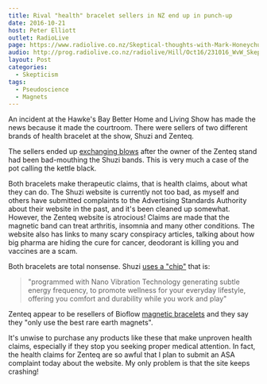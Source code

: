 ```yaml
---
title: Rival "health" bracelet sellers in NZ end up in punch-up
date: 2016-10-21
host: Peter Elliott
outlet: RadioLive
page: https://www.radiolive.co.nz/Skeptical-thoughts-with-Mark-Honeychurch/tabid/506/articleID/130488/Default.aspx
audio: http://prog.radiolive.co.nz/radiolive/Hill/Oct16/231016_WvW_Skeptical.mp3
layout: Post
categories:
  - Skepticism
tags:
  - Pseudoscience
  - Magnets
---
```


An incident at the Hawke's Bay Better Home and Living Show has made the news because it made the courtroom. There were sellers of two different brands of health bracelet at the show, Shuzi and Zenteq.

<!-- more -->

The sellers ended up [exchanging blows](http://www.stuff.co.nz/national/health/85411808/stallholder-selling-health-bracelets-assaults-rival-at-home-show) after the owner of the Zenteq stand had been bad-mouthing the Shuzi bands. This is very much a case of the pot calling the kettle black.

Both bracelets make therapeutic claims, that is health claims, about what they can do. The Shuzi website is currently not too bad, as myself and others have submitted complaints to the Advertising Standards Authority about their website in the past, and it's been cleaned up somewhat. However, the Zenteq website is atrocious! Claims are made that the magnetic band can treat arthritis, insomnia and many other conditions. The website also has links to many scary conspiracy articles, talking about how big pharma are hiding the cure for cancer, deodorant is killing you and vaccines are a scam.

Both bracelets are total nonsense. Shuzi [uses a "chip"](http://www.shuziqi.co.nz/shop/content/8-how-it-works) that is:

> "programmed with Nano Vibration Technology generating subtle energy frequency, to promote wellness for your everyday lifestyle, offering you comfort and durability while you work and play"

Zenteq appear to be resellers of Bioflow [magnetic bracelets](http://www.zenteq.co.nz/about-magnetics) and they say they "only use the best rare earth magnets".

It's unwise to purchase any products like these that make unproven health claims, especially if they stop you seeking proper medical attention. In fact, the health claims for Zenteq are so awful that I plan to submit an ASA complaint today about the website. My only problem is that the site keeps crashing!
